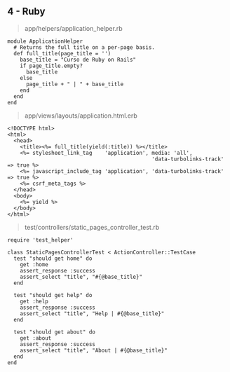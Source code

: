 
4 - Ruby
--------

> app/helpers/application_helper.rb

    module ApplicationHelper    
      # Returns the full title on a per-page basis.
      def full_title(page_title = '')
        base_title = "Curso de Ruby on Rails"
        if page_title.empty?
          base_title
        else
          page_title + " | " + base_title
        end
      end
    end

> app/views/layouts/application.html.erb

    <!DOCTYPE html>
    <html>
      <head>
        <title><%= full_title(yield(:title)) %></title>
        <%= stylesheet_link_tag    'application', media: 'all',
                                                  'data-turbolinks-track' => true %>
        <%= javascript_include_tag 'application', 'data-turbolinks-track' => true %>
        <%= csrf_meta_tags %>
      </head>
      <body>
        <%= yield %>
      </body>
    </html>

> test/controllers/static_pages_controller_test.rb

    require 'test_helper'
    
    class StaticPagesControllerTest < ActionController::TestCase
      test "should get home" do
        get :home
        assert_response :success
        assert_select "title", "#{@base_title}"
      end
    
      test "should get help" do
        get :help
        assert_response :success
        assert_select "title", "Help | #{@base_title}"
      end
    
      test "should get about" do
        get :about
        assert_response :success
        assert_select "title", "About | #{@base_title}"
      end
    end


